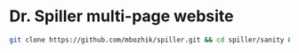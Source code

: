 # Dr. Spiller multi-page website

```bash
git clone https://github.com/mbozhik/spiller.git && cd spiller/sanity && echo "[SANITY] Install modules..." && pnpm i && cd .. && echo "[NEXT.js] Install modules..." && pnpm i && code .
```
